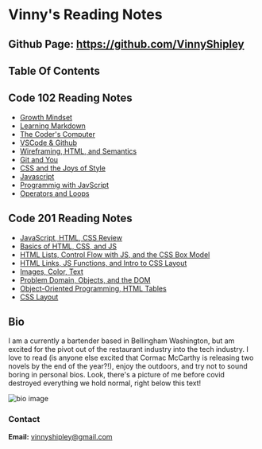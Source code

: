 # Vinny's Reading Notes

## Github Page: https://github.com/VinnyShipley

## **Table Of Contents**

## Code 102 Reading Notes

* [Growth Mindset](102ReadingNotes/growthmind.md)
* [Learning Markdown](102ReadingNotes/class01.md)
* [The Coder's Computer](102ReadingNotes/class02.md)
* [VSCode & Github](102ReadingNotes/gitlearn.md)
* [Wireframing, HTML, and Semantics](102ReadingNotes/class04.md)
* [Git and You](102ReadingNotes/read03.md)
* [CSS and the Joys of Style](102ReadingNotes/read05.md)
* [Javascript](102ReadingNotes/read06.md)
* [Programmig with JavScript](102ReadingNotes/read07.md)
* [Operators and Loops](102ReadingNotes/read08.md)

## Code 201 Reading Notes

* [JavaScript, HTML, CSS Review](201ReadingNotes/class-01.md)
* [Basics of HTML, CSS, and JS](201ReadingNotes/class-02.md)
* [HTML Lists, Control Flow with JS, and the CSS Box Model](201ReadingNotes/class-03.md)
* [HTML Links, JS Functions, and Intro to CSS Layout](201ReadingNotes/class-04.md)
* [Images, Color, Text](201ReadingNotes/class-05.md)
* [Problem Domain, Objects, and the DOM](201/ReadingNotes/class-06.md)
* [Object-Oriented Programming, HTML Tables](201/ReadingNotes/class-07.md)
* [CSS Layout](201/ReadingNotes/class-08.md)

## Bio

I am a currently a bartender based in Bellingham Washington, but am excited for the pivot out of the restaurant industry into the tech industry. I love to read (is anyone else excited that Cormac McCarthy is releasing two novels by the end of the year?!), enjoy the outdoors, and try not to sound boring in personal bios. Look, there's a picture of me before covid destroyed everything we hold normal, right below this text!

![bio image](https://scontent-sea1-1.xx.fbcdn.net/v/t1.6435-9/93152914_2685180878435847_833977314810265600_n.jpg?_nc_cat=105&ccb=1-5&_nc_sid=0debeb&_nc_ohc=dv_I8PkU81IAX8GTavV&tn=se0R3HZ_HuRBFL8H&_nc_ht=scontent-sea1-1.xx&oh=00_AT-NBWgL3EbNMlbMqadHBbqLbptY-xd62_DLgfdM3vrCIA&oe=625EFEB7)

### Contact

**Email:** vinnyshipley@gmail.com
